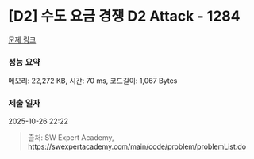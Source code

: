 # [D2] 수도 요금 경쟁 D2 Attack - 1284 

[문제 링크](https://swexpertacademy.com/main/code/problem/problemDetail.do?contestProbId=AV189xUaI8UCFAZN) 

### 성능 요약

메모리: 22,272 KB, 시간: 70 ms, 코드길이: 1,067 Bytes

### 제출 일자

2025-10-26 22:22



> 출처: SW Expert Academy, https://swexpertacademy.com/main/code/problem/problemList.do